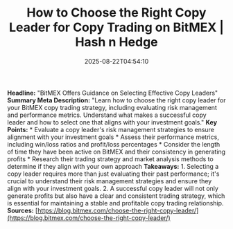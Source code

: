 ﻿---
title: "How to Choose the Right Copy Leader for Copy Trading on BitMEX | Hash n Hedge"
date: "2025-08-22T04:54:10"
category: "Markets"
summary: ""
slug: "how-to-choose-the-right-copy-leader-for-copy-trading-on-bitm"
source_urls:
  - ""
seo:
  title: "How to Choose the Right Copy Leader for Copy Trading on BitMEX | Hash n Hedge | Hash n Hedge"
  description: ""
  keywords: ["news", "markets", "brief"]
---
**Headline:** "BitMEX Offers Guidance on Selecting Effective Copy Leaders"  **Summary Meta Description:** "Learn how to choose the right copy leader for your BitMEX copy trading strategy, including evaluating risk management and performance metrics. Understand what makes a successful copy leader and how to select one that aligns with your investment goals."  **Key Points:**  * Evaluate a copy leader's risk management strategies to ensure alignment with your investment goals * Assess their performance metrics, including win/loss ratios and profit/loss percentages * Consider the length of time they have been active on BitMEX and their consistency in generating profits * Research their trading strategy and market analysis methods to determine if they align with your own approach  **Takeaways:**  1. Selecting a copy leader requires more than just evaluating their past performance; it's crucial to understand their risk management strategies and ensure they align with your investment goals. 2. A successful copy leader will not only generate profits but also have a clear and consistent trading strategy, which is essential for maintaining a stable and profitable copy trading relationship.  **Sources:** [https://blog.bitmex.com/choose-the-right-copy-leader/](https://blog.bitmex.com/choose-the-right-copy-leader/)